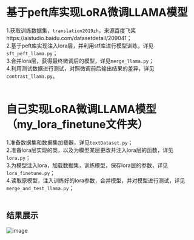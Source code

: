 # 基于peft库实现LoRA微调LLAMA模型
1.获取训练数据集，`translation2019zh`，来源百度飞桨https://aistudio.baidu.com/datasetdetail/209041；<br>
2.基于peft库实现注入lora层，并利用stf库进行模型训练，详见`sft_peft_llama.py`；<br>
3.合并lora层，获得最终微调后的模型，详见`merge_llama.py`；<br>
4.利用测试数据进行测试，对照微调前后输出结果的差异，详见`contrast_llama.py`。<br>
<br>

# 自己实现LoRA微调LLAMA模型（my_lora_finetune文件夹）
1.准备数据集和数据集加载器，详见`textDataset.py`；<br>
2.准备lora层实现的类，以及为模型某层更改并注入lora层的函数，详见`lora.py`；<br>
3.为模型注入lora，加载数据集，训练模型，保存lora层的参数，详见`lora_finetune.py`；<br>
4.读取原模型，注入训练好的lora参数，合并模型，并对模型进行测试，详见`merge_and_test_llama.py`；<br>
<br>

## 结果展示
![image](https://github.com/user-attachments/assets/01d0733e-c1c8-4dda-9fbe-5d32bbc1a564)
